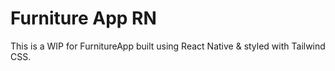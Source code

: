 # Furniture App RN

This is a WIP for FurnitureApp built using React Native & styled with Tailwind CSS.
